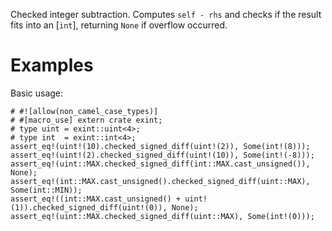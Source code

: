 Checked integer subtraction. Computes `self - rhs` and checks if the result fits
into an [`int`], returning `None` if overflow occurred.

# Examples

Basic usage:

```
# #![allow(non_camel_case_types)]
# #[macro_use] extern crate exint;
# type uint = exint::uint<4>;
# type int  = exint::int<4>;
assert_eq!(uint!(10).checked_signed_diff(uint!(2)), Some(int!(8)));
assert_eq!(uint!(2).checked_signed_diff(uint!(10)), Some(int!(-8)));
assert_eq!(uint::MAX.checked_signed_diff(int::MAX.cast_unsigned()), None);
assert_eq!(int::MAX.cast_unsigned().checked_signed_diff(uint::MAX), Some(int::MIN));
assert_eq!((int::MAX.cast_unsigned() + uint!(1)).checked_signed_diff(uint!(0)), None);
assert_eq!(uint::MAX.checked_signed_diff(uint::MAX), Some(int!(0)));
```
